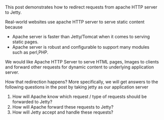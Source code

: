 This post demonstrates how to redirect requests from apache HTTP server to Jetty.

Real-world websites use apache HTTP server to serve static content because

* Apache server is faster than Jetty/Tomcat when it comes to serving static pages.
* Apache server is robust and configurable to support many modules such as perl,PHP.

We would like Apache HTTP Server to serve HTML pages, Images to clients and forward other requests for dynamic content to underlying application server.

How that redirection happens?
More specifically, we will get answers to the following questions in the post by taking jetty as our application server

1. How will Apache know which request / type of requests should be forwarded to Jetty?
2. How will Apache forward these requests to Jetty?
3. How will Jetty accept and handle these requests?

 
